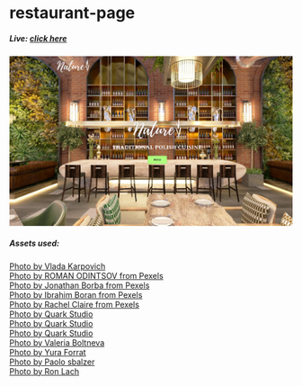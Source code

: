 # restaurant-page




##### Live: [click here](https://husky93.github.io/restaurant-page/)

![Webpage photo](https://github.com/husky93/restaurant-page/blob/main/restaurant-page.jpg?raw=true)

##### Assets used:

[Photo by Vlada Karpovich](https://www.pexels.com/photo/dining-table-and-chairs-on-the-patio-outside-the-building-4451711/) <br>
[Photo by ROMAN ODINTSOV from Pexels](https://www.pexels.com/photo/pizzas-served-on-table-on-an-outdoor-patio-5902955/) <br>
[Photo by Jonathan Borba from Pexels](https://www.pexels.com/photo/potted-green-plants-in-modern-cafe-5379708/) <br>
[Photo by Ibrahim Boran from Pexels](https://www.pexels.com/photo/depth-of-field-photo-of-clear-drinking-glass-on-white-table-near-plate-903376/) <br>
[Photo by Rachel Claire from Pexels](https://www.pexels.com/photo/chicken-based-dish-served-in-bowl-5863607/) <br>
[Photo by Quark Studio](https://www.pexels.com/photo/empty-tables-and-chairs-3201920/) <br>
[Photo by Quark Studio](https://www.pexels.com/photo/interior-design-of-a-glass-wall-restaurant-3201922/) <br>
[Photo by Quark Studio](https://www.pexels.com/photo/chairs-and-tables-in-hotel-3201921/) <br>
[Photo by Valeria Boltneva](https://www.pexels.com/photo/close-up-photography-of-wine-glasses-1123260/) <br>
[Photo by Yura Forrat](https://www.pexels.com/photo/gourmet-meal-served-on-a-wooden-board-11098095/) <br>
[Photo by Paolo sbalzer](https://www.pexels.com/photo/gourmet-fish-dish-10570569/) <br>
[Photo by Ron Lach](https://www.pexels.com/photo/a-glass-of-iced-cola-8879617/) <br>